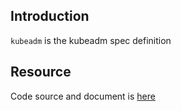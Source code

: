 ## Introduction

`kubeadm` is the kubeadm spec definition



## Resource

Code source and document is [here](https://github.com/kcl-lang/artifacthub/tree/main/kubeadm)
